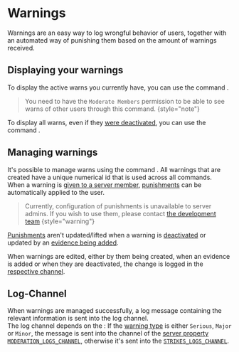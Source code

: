 # Warnings

Warnings are an easy way to log wrongful behavior of users, together with an automated way of punishing them based on
the amount of warnings received.

## Displaying your warnings

To display the active warns you currently have, you can use the command [](warns.topic).
> You need to have the `Moderate Members` permission to be able to see warns of other users through this command.
> {style="note"}

To display all warns, even if they [were deactivated](warn-deactivate.topic), you can use the
command [](warn-list-all.topic).

## Managing warnings

It's possible to manage warns using the command [](warn.topic). All warnings that are created have a unique numerical id
that is used across all commands. \
When a warning is [given to a server member](warn-add.topic), [punishments](Warning-Punishment.md) can be automatically
applied to the user.
> Currently, configuration of punishments is unavailable to server admins. If you wish to use them, please
> contact [the development team](mailto:admin@dungeon-hub.net)
> {style="warning"}

[Punishments](Warning-Punishment.md) aren't updated/lifted when a warning is [deactivated](warn-deactivate.topic) or
updated by an [evidence being added](warn-add-evidence.topic).

When warnings are edited, either by them being created, when an evidence is added or when they are deactivated, the
change is logged in the [respective channel](#log-channel).

## Log-Channel

When warnings are managed successfully, a log message containing the relevant information is sent into the log
channel. \
The log channel depends on the [](Warning-Type.md):
If the [warning type](Warning-Type.md) is either `Serious`, `Major` or `Minor`, the message is sent into the channel of
the [server property `MODERATION_LOGS_CHANNEL`](Server-Property.md), otherwise it's sent into the
[`STRIKES_LOGS_CHANNEL`](Server-Property.md).
